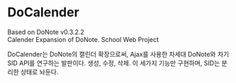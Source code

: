 # DoCalender
Based on DoNote v0.3.2.2<br />
Calender Expansion of DoNote. School Web Project<br />

DoCalender는 DoNote의 캘린더 확장으로써, Ajax를 사용한 차세대 DoNote와 차기 SID API를 연구하는 발판이다. 생성, 수정, 삭제. 이 세가지 기능만 구현하며, SID는 분리한 상태로 놔둔다.
